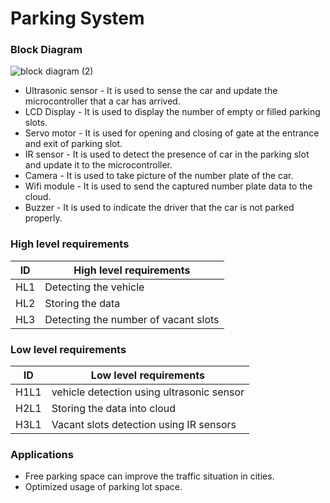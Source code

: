   # Parking System


### Block Diagram
![block diagram (2)](https://user-images.githubusercontent.com/85895650/154804668-5a9ce390-2ced-49ad-895c-5ec3fb5576ad.png)

* Ultrasonic sensor - It is used to sense the car and update the microcontroller that a car has arrived.
* LCD Display - It is used to display the number of empty or filled parking slots.
* Servo motor - It is used for opening and closing of gate at the entrance and exit of parking slot.
* IR sensor - It is used to detect the presence of car in the parking slot and update it to the microcontroller.
* Camera - It is used to take picture of the number plate of the car.
* Wifi module - It is used to send the captured number plate data to the cloud.
* Buzzer - It is used to indicate the driver that the car is not parked properly.

### High level requirements

| ID  | High level requirements |
| ------------- | ------------- |
| HL1  |Detecting the vehicle|
| HL2  | Storing the data  |
| HL3  | Detecting the number of vacant slots |

### Low level requirements

| ID  | Low level requirements |
| ------------- | ------------- |
| H1L1  |vehicle detection using ultrasonic sensor|
| H2L1  | Storing the data into cloud  |
| H3L1  | Vacant slots detection using IR sensors |

### Applications
* Free parking space can improve the traffic situation in cities.
* Optimized usage of parking lot space.
